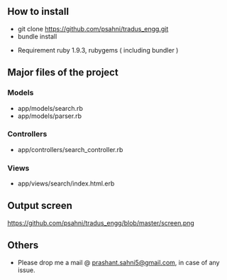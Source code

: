 ## How to install
* git clone https://github.com/psahni/tradus_engg.git
* bundle install

- Requirement ruby 1.9.3, rubygems ( including bundler )

## Major files of the project

### Models
* app/models/search.rb
* app/models/parser.rb

### Controllers
* app/controllers/search_controller.rb

### Views
* app/views/search/index.html.erb


## Output screen

https://github.com/psahni/tradus_engg/blob/master/screen.png

## Others

* Please drop me a mail @ prashant.sahni5@gmail.com, in case of any issue.
